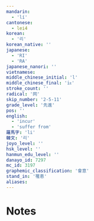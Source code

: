 ```yaml
---
mandarin:
  - 'lí'
cantonese:
  - lei4
korean:
  - '리'
korean_native: ''
japanese:
  - 'RI'
  - 'RA'
japanese_nanori: ''
vietnamese:
middle_chinese_initial: 'l'
middle_chinese_final: 'iᴇ'
stroke_count: ''
radical: '网'
skip_number: '2-5-11'
grade_level: '先進'
pos: ''
english:
  - 'incur'
  - 'suffer from'
羅馬字: 'li'
韓文: '리'
joyo_level: ''
hsk_level: ''
hanmun_edu_level: ''
danayo_id: 7297
mc_id: 3197
graphemic_classification: '會意'
stand_in: '罹患'
aliases:
---
```


# Notes
